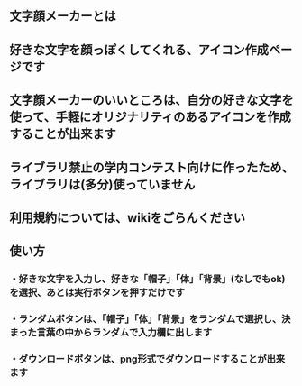 ## 文字顔メーカーとは
## 好きな文字を顔っぽくしてくれる、アイコン作成ページです
## 文字顔メーカーのいいところは、自分の好きな文字を使って、手軽にオリジナリティのあるアイコンを作成することが出来ます
## ライブラリ禁止の学内コンテスト向けに作ったため、ライブラリは(多分)使っていません
## 利用規約については、wikiをごらんください
## 使い方
### ・好きな文字を入力し、好きな「帽子」「体」「背景」(なしでもok)を選択、あとは実行ボタンを押すだけです
### ・ランダムボタンは、「帽子」「体」「背景」をランダムで選択し、決まった言葉の中からランダムで入力欄に出します
### ・ダウンロードボタンは、png形式でダウンロードすることが出来ます
